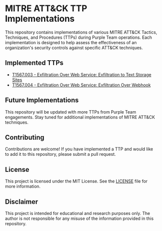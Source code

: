 # MITRE ATT&CK TTP Implementations

This repository contains implementations of various MITRE ATT&CK Tactics, Techniques, and Procedures (TTPs) during Purple Team operations. Each implementation is designed to help assess the effectiveness of an organization's security controls against specific ATT&CK techniques.

## Implemented TTPs

- [T1567.003 - Exfiltration Over Web Service: Exfiltration to Text Storage Sites](t1567-003)
- [T1567.004 - Exfiltration Over Web Service: Exfiltration Over Webhook](t1567-004)

## Future Implementations

This repository will be updated with more TTPs from Purple Team engagements. Stay tuned for additional implementations of MITRE ATT&CK techniques.

## Contributing

Contributions are welcome! If you have implemented a TTP and would like to add it to this repository, please submit a pull request.

## License

This project is licensed under the MIT License. See the [LICENSE](LICENSE) file for more information.

## Disclaimer

This project is intended for educational and research purposes only. The author is not responsible for any misuse of the information provided in this repository.